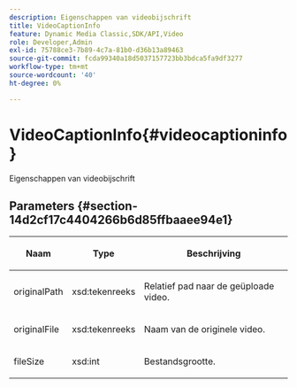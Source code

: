 ```yaml
---
description: Eigenschappen van videobijschrift
title: VideoCaptionInfo
feature: Dynamic Media Classic,SDK/API,Video
role: Developer,Admin
exl-id: 75788ce3-7b89-4c7a-81b0-d36b13a89463
source-git-commit: fcda99340a18d5037157723bb3bdca5fa9df3277
workflow-type: tm+mt
source-wordcount: '40'
ht-degree: 0%

---
```


# VideoCaptionInfo{#videocaptioninfo}

Eigenschappen van videobijschrift

## Parameters {#section-14d2cf17c4404266b6d85ffbaaee94e1}

<table id="table_BAE71BF478874997807F690EB5F91ECD"> 
 <thead> 
  <tr> 
   <th colname="col1" class="entry"> <p>Naam </p> </th> 
   <th colname="col2" class="entry"> <p>Type </p> </th> 
   <th colname="col3" class="entry"> <p>Beschrijving </p> </th> 
  </tr>
 </thead>
 <tbody> 
  <tr> 
   <td colname="col1"> <p><span class="codeph"> originalPath</span> </p> </td> 
   <td colname="col2"> <p><span class="codeph"> xsd:tekenreeks</span> </p> </td> 
   <td colname="col3"> <p>Relatief pad naar de geüploade video. </p> </td> 
  </tr> 
  <tr> 
   <td colname="col1"> <p><span class="codeph"> originalFile</span> </p> </td> 
   <td colname="col2"> <p><span class="codeph"> xsd:tekenreeks</span> </p> </td> 
   <td colname="col3"> <p>Naam van de originele video. </p> </td> 
  </tr> 
  <tr> 
   <td colname="col1"> <p><span class="codeph"> fileSize</span> </p> </td> 
   <td colname="col2"> <p><span class="codeph"> xsd:int</span> </p> </td> 
   <td colname="col3"> <p>Bestandsgrootte. </p> </td> 
  </tr> 
 </tbody> 
</table>
